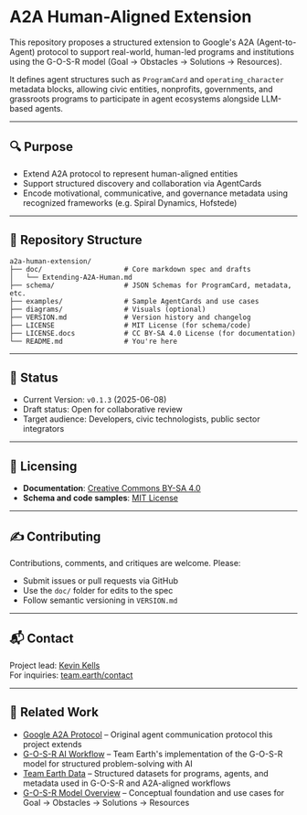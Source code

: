 # A2A Human-Aligned Extension

This repository proposes a structured extension to Google's A2A (Agent-to-Agent) protocol to support real-world, human-led programs and institutions using the G-O-S-R model (Goal → Obstacles → Solutions → Resources).

It defines agent structures such as `ProgramCard` and `operating_character` metadata blocks, allowing civic entities, nonprofits, governments, and grassroots programs to participate in agent ecosystems alongside LLM-based agents.

---

## 🔍 Purpose

- Extend A2A protocol to represent human-aligned entities
- Support structured discovery and collaboration via AgentCards
- Encode motivational, communicative, and governance metadata using recognized frameworks (e.g. Spiral Dynamics, Hofstede)

---

## 📂 Repository Structure

```
a2a-human-extension/
├── doc/                    # Core markdown spec and drafts
│   └── Extending-A2A-Human.md
├── schema/                 # JSON Schemas for ProgramCard, metadata, etc.
├── examples/               # Sample AgentCards and use cases
├── diagrams/               # Visuals (optional)
├── VERSION.md              # Version history and changelog
├── LICENSE                 # MIT License (for schema/code)
├── LICENSE.docs            # CC BY-SA 4.0 License (for documentation)
└── README.md               # You're here
```

---

## 🧪 Status

- Current Version: `v0.1.3` (2025-06-08)
- Draft status: Open for collaborative review
- Target audience: Developers, civic technologists, public sector integrators

---

## 📜 Licensing

- **Documentation**: [Creative Commons BY-SA 4.0](https://creativecommons.org/licenses/by-sa/4.0/)
- **Schema and code samples**: [MIT License](LICENSE)

---

## ✍️ Contributing

Contributions, comments, and critiques are welcome. Please:
- Submit issues or pull requests via GitHub
- Use the `doc/` folder for edits to the spec
- Follow semantic versioning in `VERSION.md`

---

## 📬 Contact

Project lead: [Kevin Kells](https://kevinkells.com)  
For inquiries: [team.earth/contact](https://team.earth/contact)

---

## 🔗 Related Work

- [Google A2A Protocol](https://a2a.dev) – Original agent communication protocol this project extends
- [G-O-S-R AI Workflow](https://github.com/team-earth/gosr-ai-workflow) – Team Earth's implementation of the G-O-S-R model for structured problem-solving with AI
- [Team Earth Data](https://github.com/team-earth/data) – Structured datasets for programs, agents, and metadata used in G-O-S-R and A2A-aligned workflows
- [G-O-S-R Model Overview](https://theunsolvable.org) – Conceptual foundation and use cases for Goal → Obstacles → Solutions → Resources
